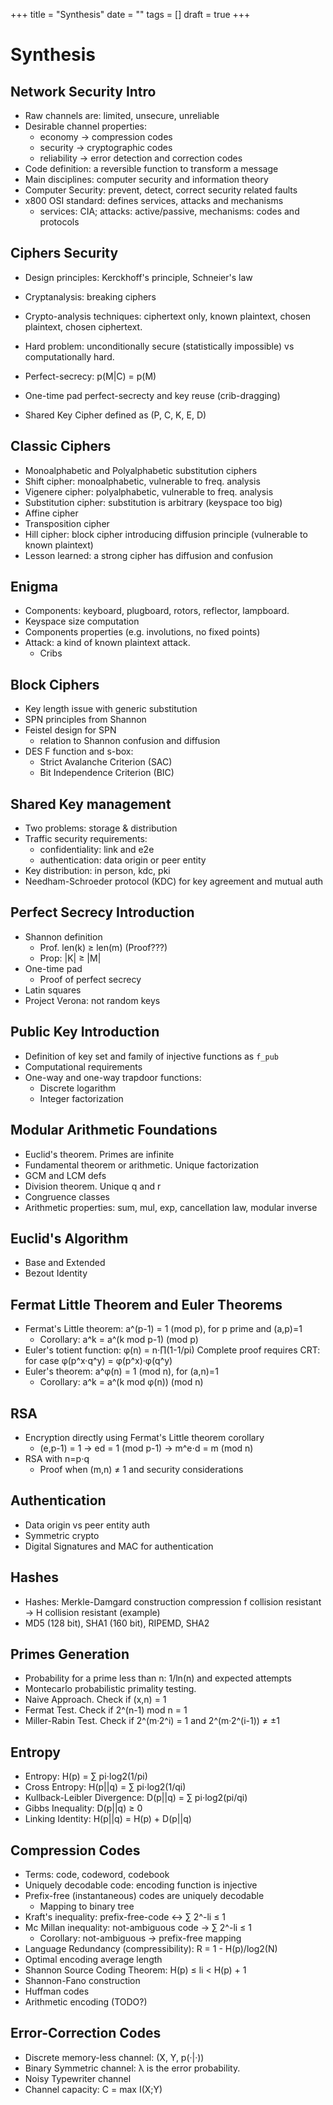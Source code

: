 +++
title = "Synthesis"
date = ""
tags = []
draft = true
+++

# Synthesis

## Network Security Intro

- Raw channels are: limited, unsecure, unreliable
- Desirable channel properties:
  - economy → compression codes
  - security → cryptographic codes
  - reliability → error detection and correction codes
- Code definition: a reversible function to transform a message
- Main disciplines: computer security and information theory
- Computer Security: prevent, detect, correct security related faults
- x800 OSI standard: defines services, attacks and mechanisms
  - services: CIA; attacks: active/passive, mechanisms: codes and protocols

## Ciphers Security

- Design principles: Kerckhoff's principle, Schneier's law
- Cryptanalysis: breaking ciphers
- Crypto-analysis techniques: ciphertext only, known plaintext, chosen plaintext, chosen ciphertext.
- Hard problem: unconditionally secure (statistically impossible) vs computationally hard.
- Perfect-secrecy: p(M|C) = p(M)
- One-time pad perfect-secrecty and key reuse (crib-dragging)

- Shared Key Cipher defined as (P, C, K, E, D)

## Classic Ciphers

- Monoalphabetic and Polyalphabetic substitution ciphers
- Shift cipher: monoalphabetic, vulnerable to freq. analysis
- Vigenere cipher: polyalphabetic, vulnerable to freq. analysis
- Substitution cipher: substitution is arbitrary (keyspace too big)
- Affine cipher
- Transposition cipher
- Hill cipher: block cipher introducing diffusion principle (vulnerable to known plaintext)
- Lesson learned: a strong cipher has diffusion and confusion

## Enigma

- Components: keyboard, plugboard, rotors, reflector, lampboard.
- Keyspace size computation
- Components properties (e.g. involutions, no fixed points)
- Attack: a kind of known plaintext attack.
  - Cribs

## Block Ciphers

- Key length issue with generic substitution
- SPN principles from Shannon
- Feistel design for SPN
  - relation to Shannon confusion and diffusion
- DES F function and s-box:
  - Strict Avalanche Criterion (SAC)
  - Bit Independence Criterion (BIC)

## Shared Key management

- Two problems: storage & distribution
- Traffic security requirements:
  - confidentiality: link and e2e
  - authentication: data origin or peer entity
- Key distribution: in person, kdc, pki
- Needham-Schroeder protocol (KDC) for key agreement and mutual auth

## Perfect Secrecy Introduction

- Shannon definition
  - Prof. len(k) ≥ len(m)  (Proof???)
  - Prop: |K| ≥ |M|
- One-time pad
  - Proof of perfect secrecy
- Latin squares
- Project Verona: not random keys

## Public Key Introduction

- Definition of key set and family of injective functions as `f_pub`
- Computational requirements
- One-way and one-way trapdoor functions:
  - Discrete logarithm
  - Integer factorization

## Modular Arithmetic Foundations

- Euclid's theorem. Primes are infinite
- Fundamental theorem or arithmetic. Unique factorization
- GCM and LCM defs
- Division theorem. Unique q and r
- Congruence classes
- Arithmetic properties: sum, mul, exp, cancellation law, modular inverse

## Euclid's Algorithm

- Base and Extended
- Bezout Identity

## Fermat Little Theorem and Euler Theorems

- Fermat's Little theorem: a^(p-1) = 1 (mod p), for p prime and (a,p)=1
  - Corollary: a^k = a^(k mod p-1) (mod p)
- Euler's totient function: φ(n) = n⋅∏(1-1/pi)
  Complete proof requires CRT: for case φ(p^x·q^y) = φ(p^x)·φ(q^y)
- Euler's theorem: a^φ(n) = 1 (mod n), for (a,n)=1
  - Corollary: a^k = a^(k mod φ(n)) (mod n)

## RSA

- Encryption directly using Fermat's Little theorem corollary
  - (e,p-1) = 1 → ed = 1 (mod p-1) → m^e⋅d = m (mod n)
- RSA with n=p⋅q
  - Proof when (m,n) ≠ 1 and security considerations

## Authentication

- Data origin vs peer entity auth
- Symmetric crypto
- Digital Signatures and MAC for authentication

## Hashes

- Hashes: Merkle-Damgard construction
  compression f collision resistant → H collision resistant (example)
- MD5 (128 bit), SHA1 (160 bit), RIPEMD, SHA2

## Primes Generation

- Probability for a prime less than n: 1/ln(n) and expected attempts
- Montecarlo probabilistic primality testing.
- Naive Approach. Check if (x,n) = 1
- Fermat Test. Check if 2^(n-1) mod n = 1 
- Miller-Rabin Test. Check if 2^(m·2^i) = 1 and 2^(m·2^(i-1)) ≠ ±1

## Entropy

- Entropy: H(p) = ∑ pi⋅log2(1/pi)
- Cross Entropy: H(p||q) = ∑ pi⋅log2(1/qi)
- Kullback-Leibler Divergence: D(p||q) = ∑ pi⋅log2(pi/qi)
- Gibbs Inequality: D(p||q) ≥ 0
- Linking Identity: H(p||q) = H(p) + D(p||q)

## Compression Codes

- Terms: code, codeword, codebook
- Uniquely decodable code: encoding function is injective
- Prefix-free (instantaneous) codes are uniquely decodable
  - Mapping to binary tree
- Kraft's inequality: prefix-free-code ↔ ∑ 2^-li ≤ 1
- Mc Millan inequality: not-ambiguous code → ∑ 2^-li ≤ 1
  - Corollary: not-ambiguous → prefix-free mapping
- Language Redundancy (compressibility): R = 1 - H(p)/log2(N)
- Optimal encoding average length
- Shannon Source Coding Theorem: H(p) ≤ li < H(p) + 1
- Shannon-Fano construction
- Huffman codes
- Arithmetic encoding (TODO?)

## Error-Correction Codes

- Discrete memory-less channel: (X, Y, p(·|·))
- Binary Symmetric channel: λ is the error probability.
- Noisy Typewriter channel
- Channel capacity: C = max I(X;Y)
